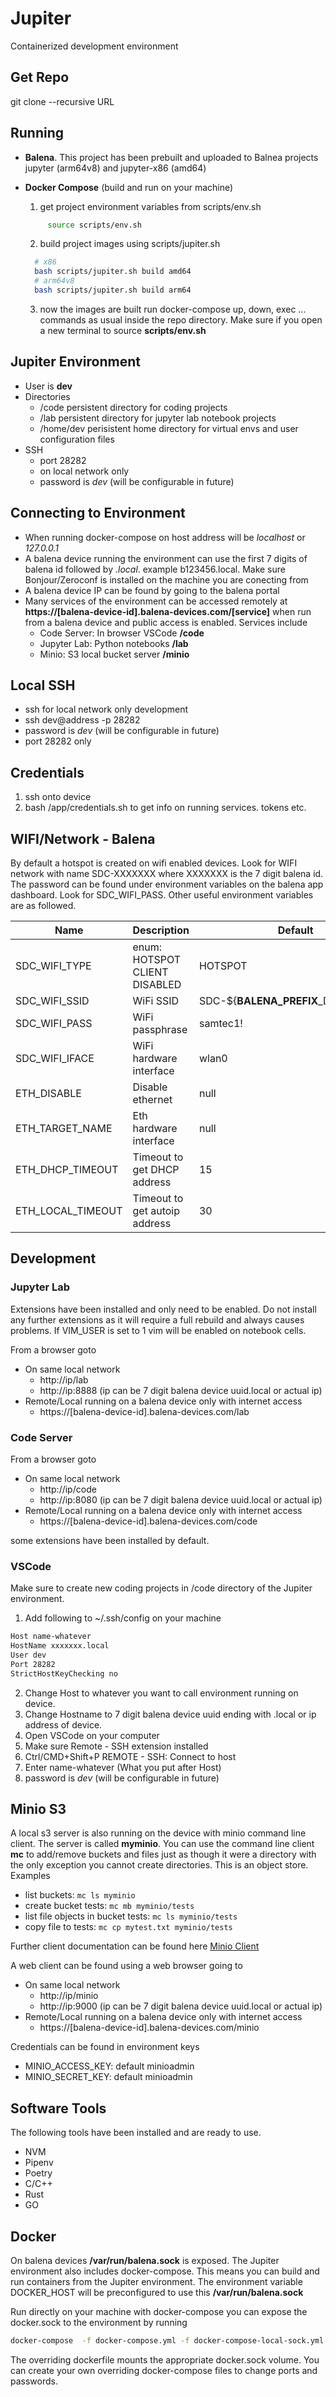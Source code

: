 
# Jupiter

Containerized development environment

## Get Repo

git clone --recursive URL

## Running

- **Balena**. This project has been prebuilt and uploaded to Balnea projects jupyter (arm64v8) and jupyter-x86 (amd64)

- **Docker Compose** (build and run on your machine)

  1. get project environment variables from scripts/env.sh
   
   ```bash
        source scripts/env.sh
    ```

  2. build project images using scripts/jupiter.sh

  ```bash
    # x86
    bash scripts/jupiter.sh build amd64
    # arm64v8
    bash scripts/jupiter.sh build arm64
  ```

  3. now the images are built run docker-compose up, down, exec ... commands as usual inside the repo directory. Make sure if you open a new terminal to source **scripts/env.sh**

## Jupiter Environment

- User is **dev**
- Directories
  - /code persistent directory for coding projects
  - /lab persistent directory for jupyter lab notebook projects
  - /home/dev perisistent home directory for virtual envs and user configuration files
- SSH
  - port 28282
  - on local network only
  - password is _dev_ (will be configurable in future)

## Connecting to Environment

- When running docker-compose on host address will be _localhost_ or _127.0.0.1_
- A balena device running the environment can use the first 7 digits of balena id followed by _.local_. example b123456.local. Make sure Bonjour/Zeroconf is installed on the machine you are conecting from
- A balena device IP can be found by going to the balena portal
- Many services of the environment can be accessed remotely at **https://[balena-device-id].balena-devices.com/[service]** when run from a balena device and public access is enabled. Services include
    - Code Server: In browser VSCode **/code**
    - Jupyter Lab: Python notebooks **/lab**
    - Minio: S3 local bucket server **/minio**

## Local SSH

- ssh for local network only development
- ssh dev@address -p 28282
- password is _dev_ (will be configurable in future)
- port 28282 only

## Credentials

1. ssh onto device
2. bash /app/credentials.sh to get info on running services. tokens etc.

## WIFI/Network - Balena

By default a hotspot is created on wifi enabled devices. Look for WIFI network with name SDC-XXXXXXX where XXXXXXX is the 7 digit balena id. The password can be found under environment variables on the balena app dashboard. Look for SDC_WIFI_PASS. Other useful environment variables are as followed.

| Name              | Description                   | Default                                     |
| ----------------- | ----------------------------- | ------------------------------------------- |
| SDC_WIFI_TYPE     | enum: HOTSPOT CLIENT DISABLED | HOTSPOT                                     |
| SDC_WIFI_SSID     | WiFi SSID                     | SDC-${**BALENA_PREFIX**_DEVICE_UUID}        |
| SDC_WIFI_PASS     | WiFi passphrase               | samtec1!                                    |
| SDC_WIFI_IFACE    | WiFi hardware interface       | wlan0                                       |
| ETH_DISABLE       | Disable ethernet              | null                                        |
| ETH_TARGET_NAME   | Eth hardware interface        | null                                        |
| ETH_DHCP_TIMEOUT  | Timeout to get DHCP address   | 15                                          |
| ETH_LOCAL_TIMEOUT | Timeout to get autoip address | 30                                          |

## Development

### Jupyter Lab

Extensions have been installed and only need to be enabled. Do not install any further extensions as it will require a full rebuild and always causes problems. If VIM_USER is set to 1 vim will be enabled on notebook cells.

From a browser goto

- On same local network
  - http://ip/lab
  - http://ip:8888
    (ip can be 7 digit balena device uuid.local or actual ip)
- Remote/Local running on a balena device only with internet access
  - https://[balena-device-id].balena-devices.com/lab

### Code Server

From a browser goto

- On same local network
  - http://ip/code
  - http://ip:8080
    (ip can be 7 digit balena device uuid.local or actual ip)
- Remote/Local running on a balena device only with internet access
  - https://[balena-device-id].balena-devices.com/code

some extensions have been installed by default.

### VSCode

Make sure to create new coding projects in /code directory of the Jupiter environment.

1. Add following to ~/.ssh/config on your machine

```bash
Host name-whatever  
HostName xxxxxxx.local
User dev
Port 28282
StrictHostKeyChecking no
```

2. Change Host to whatever you want to call environment running on device.
3. Change Hostname to 7 digit balena device uuid ending with .local or ip address of device.
4. Open VSCode on your computer
5. Make sure Remote - SSH extension installed
6. Ctrl/CMD+Shift+P REMOTE - SSH: Connect to host
7. Enter name-whatever (What you put after Host)
8. password is _dev_ (will be configurable in future)

## Minio S3

A local s3 server is also running on the device with minio command line client. The server is called **myminio**. You can use the command line client **mc** to add/remove buckets and files just as though it were a directory with the only exception you cannot create directories. This is an object store. Examples

- list buckets: ```mc ls myminio```
- create bucket tests: ```mc mb myminio/tests```
- list file objects in bucket tests: ```mc ls myminio/tests```
- copy file to tests: ```mc cp mytest.txt myminio/tests```

Further client documentation can be found here
[Minio Client](https://docs.min.io/docs/minio-client-quickstart-guide.html)

A web client can be found using a web browser going to

- On same local network
  - http://ip/minio
  - http://ip:9000
    (ip can be 7 digit balena device uuid.local or actual ip)
- Remote/Local running on a balena device only with internet access
  - https://[balena-device-id].balena-devices.com/minio

Credentials can be found in environment keys

- MINIO_ACCESS_KEY: default minioadmin
- MINIO_SECRET_KEY: default minioadmin

## Software Tools

The following tools have been installed and are ready to use.

- NVM
- Pipenv
- Poetry
- C/C++
- Rust
- GO

## Docker

On balena devices **/var/run/balena.sock** is exposed. The Jupiter environment also includes docker-compose. This means you can build and run containers from the Jupiter environment. The environment variable DOCKER_HOST will be preconfigured to use this **/var/run/balena.sock**

Run directly on your machine with docker-compose you can expose the docker.sock to the environment by running

```bash
docker-compose  -f docker-compose.yml -f docker-compose-local-sock.yml up
```

The overriding dockerfile mounts the appropriate docker.sock volume. You can create your own overriding docker-compose files to change ports and passwords.
